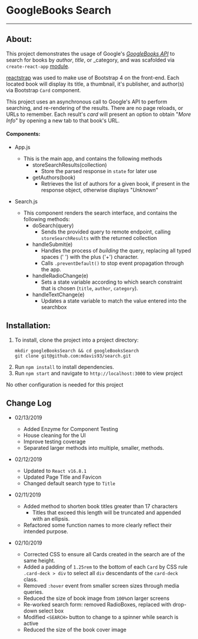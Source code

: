 # GoogleBooks Search
----
## About:

This project demonstrates the usage of Google's [_GoogleBooks API_](https://developers.google.com/books/docs/v1/) to search for books by _author_, _title_, or _category, and was scafolded via `create-react-app` [module](https://github.com/facebook/create-react-app).

[reactstrap](https://reactstrap.github.io/) was used to make use of Bootstrap 4 on the front-end.  Each located book will display its title, a thumbnail, it's publisher, and author(s) via Bootstrap `Card` component.

This project uses an asynchronous call to Google's API to perform searching, and re-rendering of the results.  There are no page reloads, or URLs to remember.  Each result's _card_ will present an option to obtain "_More Info_" by opening a new tab to that book's URL.

#### Components:
- App.js
  - This is the main app, and contains the following methods
    * storeSearchResults(collection)
      - Store the parsed response in `state` for later use
    * getAuthors(book)
      - Retrieves the list of authors for a given book, if present in the response object, otherwise displays "_Unknown_"

- Search.js
  - This component renders the search interface, and contains the following methods:
    * doSearch(query)
      - Sends the provided query to remote endpoint, calling `storeSearchResults` with the returned collection
    * handleSubmit(e)
      - Handles the process of _building_ the query, replacing all typed spaces (' ') with the plus ('+') character.
      - Calls `.preventDefault()` to stop event propagation through the app.
    * handleRadioChange(e)
      - Sets a state variable according to which search constraint that is chosen (`title`, `author`, `category`).
    * handleTextChange(e)
      - Updates a state variable to match the value entered into the searchbox
    
## Installation:

1. To install, clone the project into a project directory:
    ```
    mkdir googleBooksSearch && cd googleBooksSearch
    git clone git@github.com:mdavis93/search.git
    ```
2. Run `npm install` to install dependencies.
3. Run `npm start` and navigate to `http://localhost:3000` to view project

No other configuration is needed for this project

## Change Log
- 02/13/2019
  - Added Enzyme for Component Testing
  - House cleaning for the UI
  - Improve testing coverage
  - Separated larger methods into multiple, smaller, methods.
- 02/12/2019
  - Updated to `React v16.8.1`
  - Updated Page Title and Favicon
  - Changed default search type to `Title`

- 02/11/2019
  - Added method to shorten book titles greater than 17 characters
    - Titles that exceed this length will be truncated and appended with an ellipsis.
  - Refactored some function names to more clearly reflect their intended purpose.
  

- 02/10/2019
  - Corrected CSS to ensure all Cards created in the search are of the same height.
  - Added a padding of `1.25rem` to the bottom of each `Card` by CSS rule `.card-deck > div` to select all `div` descendants of the `card-deck` class.
  - Removed `:hover` event from smaller screen sizes through media queries.
  - Reduced the size of book image from `100%`on larger screens
  - Re-worked search form: removed RadioBoxes, replaced with drop-down select box
  - Modified `<SEARCH>` button to change to a spinner while search is active
  - Reduced the size of the book cover image
  